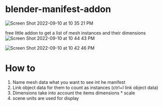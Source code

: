 # blender-manifest-addon

![Screen Shot 2022-09-10 at 10 35 21 PM](https://user-images.githubusercontent.com/138704/189510229-7ebd663f-a3d1-4861-94ec-e888783de0e5.png)


free little addon to get a list of mesh instances and their dimensions
![Screen Shot 2022-09-10 at 10 44 43 PM](https://user-images.githubusercontent.com/138704/189510204-b1d5ac88-2cd8-449b-b842-16d4c2c92e02.png)

![Screen Shot 2022-09-10 at 10 42 46 PM](https://user-images.githubusercontent.com/138704/189510255-0d335f1a-4c9e-49ae-bf23-48037131cc56.png)

# How to

1. Name mesh data what you want to see int he manifest
1. Link object data for them to count as instances (ctrl+l link object data)
1. Dimensions take into account the items dimensions * scale
1. scene units are used for display
